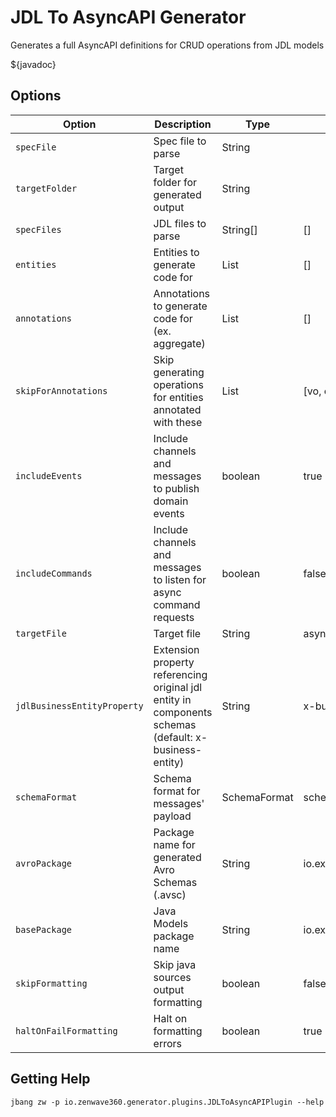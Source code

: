 # JDL To AsyncAPI Generator

Generates a full AsyncAPI definitions for CRUD operations from JDL models

${javadoc}

## Options


| **Option**                  | **Description**                                                                                       | **Type**     | **Default**             | **Values**   |
|-----------------------------|-------------------------------------------------------------------------------------------------------|--------------|-------------------------|--------------|
| `specFile`                  | Spec file to parse                                                                                    | String       |                         |              |
| `targetFolder`              | Target folder for generated output                                                                    | String       |                         |              |
| `specFiles`                 | JDL files to parse                                                                                    | String[]     | []                      |              |
| `entities`                  | Entities to generate code for                                                                         | List         | []                      |              |
| `annotations`               | Annotations to generate code for (ex. aggregate)                                                      | List         | []                      |              |
| `skipForAnnotations`        | Skip generating operations for entities annotated with these                                          | List         | [vo, embedded, skip]    |              |
| `includeEvents`             | Include channels and messages to publish domain events                                                | boolean      | true                    |              |
| `includeCommands`           | Include channels and messages to listen for async command requests                                    | boolean      | false                   |              |
| `targetFile`                | Target file                                                                                           | String       | asyncapi.yml            |              |
| `jdlBusinessEntityProperty` | Extension property referencing original jdl entity in components schemas (default: x-business-entity) | String       | x-business-entity       |              |
| `schemaFormat`              | Schema format for messages' payload                                                                   | SchemaFormat | schema                  | schema, avro |
| `avroPackage`               | Package name for generated Avro Schemas (.avsc)                                                       | String       | io.example.domain.model |              |
| `basePackage`               | Java Models package name                                                                              | String       | io.example.domain.model |              |
| `skipFormatting`            | Skip java sources output formatting                                                                   | boolean      | false                   |              |
| `haltOnFailFormatting`      | Halt on formatting errors                                                                             | boolean      | true                    |              |

## Getting Help

```shell
jbang zw -p io.zenwave360.generator.plugins.JDLToAsyncAPIPlugin --help
```
